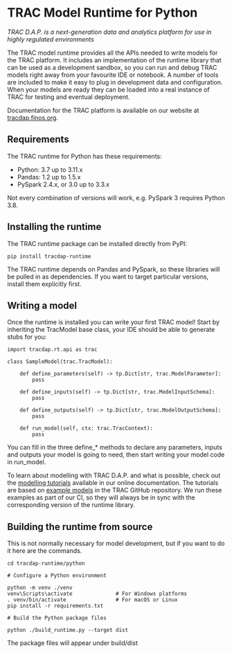 # TRAC Model Runtime for Python

*TRAC D.A.P. is a next-generation data and analytics platform for use in highly regulated environments*

The TRAC model runtime provides all the APIs needed to write models for the TRAC platform.
It includes an implementation of the runtime library that can be used as a development
sandbox, so you can run and debug TRAC models right away from your favourite IDE or notebook.
A number of tools are included to make it easy to plug in development data and configuration.
When your models are ready they can be loaded into a real instance of TRAC for testing and
eventual deployment.

Documentation for the TRAC platform is available on our website at
[tracdap.finos.org](https://tracdap.finos.org).

## Requirements

The TRAC runtime for Python has these requirements:

* Python: 3.7 up to 3.11.x
* Pandas: 1.2 up to 1.5.x
* PySpark 2.4.x, or 3.0 up to 3.3.x

Not every combination of versions will work, e.g. PySpark 3 requires Python 3.8.


## Installing the runtime

The TRAC runtime package can be installed directly from PyPI:

    pip install tracdap-runtime

The TRAC runtime depends on Pandas and PySpark, so these libraries will be pulled in as 
dependencies. If you want to target particular versions, install them explicitly first.


## Writing a model

Once the runtime is installed you can write your first TRAC model! Start by
inheriting the TracModel base class, your IDE should be able to generate stubs for you:

    import tracdap.rt.api as trac

    class SampleModel(trac.TracModel):

        def define_parameters(self) -> tp.Dict[str, trac.ModelParameter]:
            pass

        def define_inputs(self) -> tp.Dict[str, trac.ModelInputSchema]:
            pass

        def define_outputs(self) -> tp.Dict[str, trac.ModelOutputSchema]:
            pass

        def run_model(self, ctx: trac.TracContext):
            pass

You can fill in the three define_* methods to declare any parameters, inputs and outputs your
model is going to need, then start writing your model code in run_model.

To learn about modelling with TRAC D.A.P. and what is possible, check out the
[modelling tutorials](https://tracdap.readthedocs.io/en/stable/modelling/tutorial)
available in our online documentation. The tutorials are based on
[example models](https://github.com/finos/tracdap/tree/main/examples/models/python)
in the TRAC GitHub repository. We run these examples as part of our CI, so they will always
be in sync with the corresponding version of the runtime library.


## Building the runtime from source

This is not normally necessary for model development, but if you want to do it here are the commands.

    cd tracdap-runtime/python

    # Configure a Python environment

    python -m venv ./venv
    venv\Scripts\activate              # For Windows platforms
    . venv/bin/activate                # For macOS or Linux
    pip install -r requirements.txt

    # Build the Python package files

    python ./build_runtime.py --target dist
    
The package files will appear under build/dist
